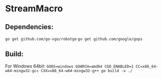# StreamMacro

## Dependencies:
`go get github.com/go-vgo/robotgo`
`go get github.com/google/gops`

## Build:
For Windows 64bit:
`GOOS=windows GOARCH=amd64 CGO_ENABLED=1 CC=x86_64-w64-mingw32-gcc CXX=x86_64-w64-mingw32-g++ go build -x ./`

